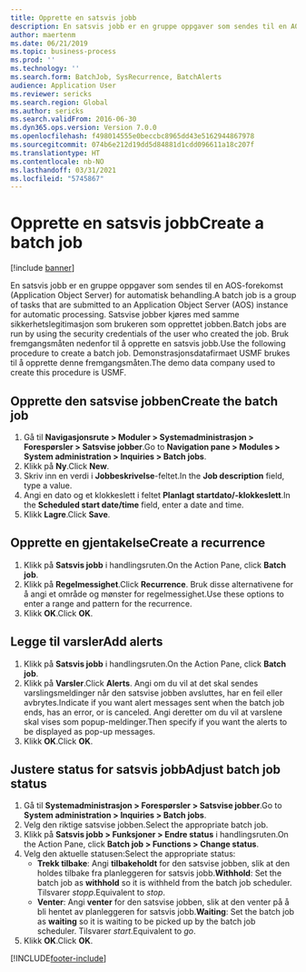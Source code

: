 ```yaml
---
title: Opprette en satsvis jobb
description: En satsvis jobb er en gruppe oppgaver som sendes til en AOS-forekomst (Application Object Server) for automatisk behandling.
author: maertenm
ms.date: 06/21/2019
ms.topic: business-process
ms.prod: ''
ms.technology: ''
ms.search.form: BatchJob, SysRecurrence, BatchAlerts
audience: Application User
ms.reviewer: sericks
ms.search.region: Global
ms.author: sericks
ms.search.validFrom: 2016-06-30
ms.dyn365.ops.version: Version 7.0.0
ms.openlocfilehash: f498014555e0beccbc8965dd43e5162944867978
ms.sourcegitcommit: 074b6e212d19dd5d84881d1cdd096611a18c207f
ms.translationtype: HT
ms.contentlocale: nb-NO
ms.lasthandoff: 03/31/2021
ms.locfileid: "5745867"
---
```

# <a name="create-a-batch-job"></a><span data-ttu-id="38149-103">Opprette en satsvis jobb</span><span class="sxs-lookup"><span data-stu-id="38149-103">Create a batch job</span></span>

[!include [banner](../../includes/banner.md)]

<span data-ttu-id="38149-104">En satsvis jobb er en gruppe oppgaver som sendes til en AOS-forekomst (Application Object Server) for automatisk behandling.</span><span class="sxs-lookup"><span data-stu-id="38149-104">A batch job is a group of tasks that are submitted to an Application Object Server (AOS) instance for automatic processing.</span></span> <span data-ttu-id="38149-105">Satsvise jobber kjøres med samme sikkerhetslegitimasjon som brukeren som opprettet jobben.</span><span class="sxs-lookup"><span data-stu-id="38149-105">Batch jobs are run by using the security credentials of the user who created the job.</span></span> <span data-ttu-id="38149-106">Bruk fremgangsmåten nedenfor til å opprette en satsvis jobb.</span><span class="sxs-lookup"><span data-stu-id="38149-106">Use the following procedure to create a batch job.</span></span> <span data-ttu-id="38149-107">Demonstrasjonsdatafirmaet USMF brukes til å opprette denne fremgangsmåten.</span><span class="sxs-lookup"><span data-stu-id="38149-107">The demo data company used to create this procedure is USMF.</span></span>


## <a name="create-the-batch-job"></a><span data-ttu-id="38149-108">Opprette den satsvise jobben</span><span class="sxs-lookup"><span data-stu-id="38149-108">Create the batch job</span></span>
1. <span data-ttu-id="38149-109">Gå til **Navigasjonsrute > Moduler > Systemadministrasjon > Forespørsler > Satsvise jobber**.</span><span class="sxs-lookup"><span data-stu-id="38149-109">Go to **Navigation pane > Modules > System administration > Inquiries > Batch jobs**.</span></span>
2. <span data-ttu-id="38149-110">Klikk på **Ny**.</span><span class="sxs-lookup"><span data-stu-id="38149-110">Click **New**.</span></span>
3. <span data-ttu-id="38149-111">Skriv inn en verdi i **Jobbeskrivelse**-feltet.</span><span class="sxs-lookup"><span data-stu-id="38149-111">In the **Job description** field, type a value.</span></span>
4. <span data-ttu-id="38149-112">Angi en dato og et klokkeslett i feltet **Planlagt startdato/-klokkeslett**.</span><span class="sxs-lookup"><span data-stu-id="38149-112">In the **Scheduled start date/time** field, enter a date and time.</span></span>
5. <span data-ttu-id="38149-113">Klikk **Lagre**.</span><span class="sxs-lookup"><span data-stu-id="38149-113">Click **Save**.</span></span>

## <a name="create-a-recurrence"></a><span data-ttu-id="38149-114">Opprette en gjentakelse</span><span class="sxs-lookup"><span data-stu-id="38149-114">Create a recurrence</span></span>
1. <span data-ttu-id="38149-115">Klikk på **Satsvis jobb** i handlingsruten.</span><span class="sxs-lookup"><span data-stu-id="38149-115">On the Action Pane, click **Batch job**.</span></span>
2. <span data-ttu-id="38149-116">Klikk på **Regelmessighet**.</span><span class="sxs-lookup"><span data-stu-id="38149-116">Click **Recurrence**.</span></span> <span data-ttu-id="38149-117">Bruk disse alternativene for å angi et område og mønster for regelmessighet.</span><span class="sxs-lookup"><span data-stu-id="38149-117">Use these options to enter a range and pattern for the recurrence.</span></span>  
3. <span data-ttu-id="38149-118">Klikk **OK**.</span><span class="sxs-lookup"><span data-stu-id="38149-118">Click **OK**.</span></span>

## <a name="add-alerts"></a><span data-ttu-id="38149-119">Legge til varsler</span><span class="sxs-lookup"><span data-stu-id="38149-119">Add alerts</span></span>
1. <span data-ttu-id="38149-120">Klikk på **Satsvis jobb** i handlingsruten.</span><span class="sxs-lookup"><span data-stu-id="38149-120">On the Action Pane, click **Batch job**.</span></span>
2. <span data-ttu-id="38149-121">Klikk på **Varsler**.</span><span class="sxs-lookup"><span data-stu-id="38149-121">Click **Alerts**.</span></span> <span data-ttu-id="38149-122">Angi om du vil at det skal sendes varslingsmeldinger når den satsvise jobben avsluttes, har en feil eller avbrytes.</span><span class="sxs-lookup"><span data-stu-id="38149-122">Indicate if you want alert messages sent when the batch job ends, has an error, or is canceled.</span></span> <span data-ttu-id="38149-123">Angi deretter om du vil at varslene skal vises som popup-meldinger.</span><span class="sxs-lookup"><span data-stu-id="38149-123">Then specify if you want the alerts to be displayed as pop-up messages.</span></span>   
3. <span data-ttu-id="38149-124">Klikk **OK**.</span><span class="sxs-lookup"><span data-stu-id="38149-124">Click **OK**.</span></span>

## <a name="adjust-batch-job-status"></a><span data-ttu-id="38149-125">Justere status for satsvis jobb</span><span class="sxs-lookup"><span data-stu-id="38149-125">Adjust batch job status</span></span>
1. <span data-ttu-id="38149-126">Gå til **Systemadministrasjon > Forespørsler > Satsvise jobber**.</span><span class="sxs-lookup"><span data-stu-id="38149-126">Go to **System administration > Inquiries > Batch jobs**.</span></span>
2. <span data-ttu-id="38149-127">Velg den riktige satsvise jobben.</span><span class="sxs-lookup"><span data-stu-id="38149-127">Select the appropriate batch job.</span></span>
3. <span data-ttu-id="38149-128">Klikk på **Satsvis jobb > Funksjoner > Endre status** i handlingsruten.</span><span class="sxs-lookup"><span data-stu-id="38149-128">On the Action Pane, click **Batch job > Functions > Change status**.</span></span>
4. <span data-ttu-id="38149-129">Velg den aktuelle statusen:</span><span class="sxs-lookup"><span data-stu-id="38149-129">Select the appropriate status:</span></span>
    - <span data-ttu-id="38149-130">**Trekk tilbake**: Angi **tilbakeholdt** for den satsvise jobben, slik at den holdes tilbake fra planleggeren for satsvis jobb.</span><span class="sxs-lookup"><span data-stu-id="38149-130">**Withhold**: Set the batch job as **withhold** so it is withheld from the batch job scheduler.</span></span> <span data-ttu-id="38149-131">Tilsvarer *stopp*.</span><span class="sxs-lookup"><span data-stu-id="38149-131">Equivalent to *stop*.</span></span>
    - <span data-ttu-id="38149-132">**Venter**: Angi **venter** for den satsvise jobben, slik at den venter på å bli hentet av planleggeren for satsvis jobb.</span><span class="sxs-lookup"><span data-stu-id="38149-132">**Waiting**: Set the batch job as **waiting** so it is waiting to be picked up by the batch job scheduler.</span></span> <span data-ttu-id="38149-133">Tilsvarer *start*.</span><span class="sxs-lookup"><span data-stu-id="38149-133">Equivalent to *go*.</span></span>
5. <span data-ttu-id="38149-134">Klikk **OK**.</span><span class="sxs-lookup"><span data-stu-id="38149-134">Click **OK**.</span></span>


[!INCLUDE[footer-include](../../../../includes/footer-banner.md)]